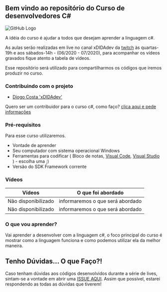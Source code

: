 ## Bem vindo ao repositório do Curso de desenvolvedores C#

![GitHub Logo](https://i.postimg.cc/gkzxmXrg/logo-gith-curso.png)

A idéia do curso é ajudar a todos que desejam aprender a linguagem c#. 

As aulas serão realizadas em live no canal xDIDAdev da [twitch](https://twitch.tv/xdidadev) às quartas-19h e aos sábados-14h - (06/2020 - 07/2020), para acompanhar os vídeos gravados fique atento a tabela de vídeos. 

Esse repositório será utilizado para compartilharmos os códigos que iremos produzir no curso.

### Contribuindo com o projeto

* [Diogo Costa 'xDIDAdev'](https://twitter.com/diogotj)

Quero ser um contribuidor para o curso c#, como faço? [clica aqui e pede informações](mailto:diogo@codigocentral.com.br)

### Pré-requisitos

Para esse curso utilizaremos.

* Vontade de aprender
* Seu computador com sistema operacional Windows
* Ferramentas para codificar ( Bloco de notas, [Visual Code](https://code.visualstudio.com/), [Visual Studio](https://visualstudio.microsoft.com/pt-br/vs/community/) ) - escolha uma ;)
* Versão do SDK Framework corrente

### Vídeos

Vídeos | O que foi abordado
------------ | -------------
Não disponibilizado | informaremos o que será abordado
Não disponibilizado | informaremos o que será abordado

### O que vou aprender?

Vai aprender a desenvolver com a linguagem c#, o foco principal do curso é mostrar como a linguagem funciona e como podemos utilizar ela da melhor maneira.

## Tenho Dúvidas... O que Faço?!

Caso tenham dúvidas aos códigos desenvolvidos durante a série de lives, sintam-se a vontade em abrir uma [ISSUE AQUI](https://github.com/diogocsbr/curso-desenvolvedor-csharp/issues). Assim que possível, estarei respondendo as todas as dúvidas que tiverem!
